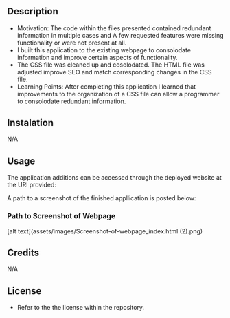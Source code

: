 # <Challenge-1-Code-Refactor>

## Description

- Motivation: The code within the files presented contained redundant information in multiple cases and A few requested features were missing functionality or were not present at all. 
- I built this application to the existing webpage to consolodate information and improve certain aspects of functionality.
- The CSS file was cleaned up and cosolodated. The HTML file was adjusted improve SEO and match corresponding changes in the CSS file.
- Learning Points: After completing this application I learned that improvements to the organization of a CSS file can allow a programmer to consolodate redundant information.

## Instalation
N/A

## Usage

The application additions can be accessed through the deployed website at the URl provided:

A path to a screenshot of the finished appllication is posted below:

### Path to Screenshot of Webpage
[alt text](assets/images/Screenshot-of-webpage_index.html (2).png)
## Credits
N/A                      

## License

- Refer to the the license within the repository.